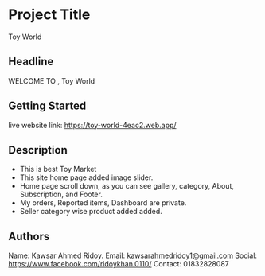 # Project Title

Toy World

## Headline

WELCOME TO ,
Toy World

## Getting Started
live website link: https://toy-world-4eac2.web.app/

## Description

* This is best Toy Market
* This site home page added image slider.
* Home page scroll down, as you can see gallery, category, About, Subscription, and Footer.
* My orders, Reported items, Dashboard are private.
* Seller category wise product added added.

## Authors

Name: Kawsar Ahmed Ridoy.
Email: kawsarahmedridoy1@gmail.com
Social: https://www.facebook.com/ridoykhan.0110/
Contact: 01832828087
